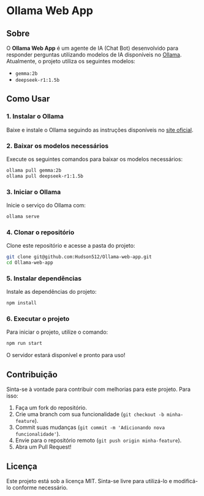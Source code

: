 # Ollama Web App

## Sobre
O **Ollama Web App** é um agente de IA (Chat Bot) desenvolvido para responder perguntas utilizando modelos de IA disponíveis no [Ollama](https://ollama.com/). Atualmente, o projeto utiliza os seguintes modelos:
- `gemma:2b`
- `deepseek-r1:1.5b`

## Como Usar

### 1. Instalar o Ollama
Baixe e instale o Ollama seguindo as instruções disponíveis no [site oficial](https://ollama.com/).

### 2. Baixar os modelos necessários
Execute os seguintes comandos para baixar os modelos necessários:
```sh
ollama pull gemma:2b
ollama pull deepseek-r1:1.5b
```

### 3. Iniciar o Ollama
Inicie o serviço do Ollama com:
```sh
ollama serve
```

### 4. Clonar o repositório
Clone este repositório e acesse a pasta do projeto:
```sh
git clone git@github.com:Hudson512/Ollama-web-app.git
cd Ollama-web-app
```

### 5. Instalar dependências
Instale as dependências do projeto:
```sh
npm install
```

### 6. Executar o projeto
Para iniciar o projeto, utilize o comando:
```sh
npm run start
```

O servidor estará disponível e pronto para uso!

## Contribuição
Sinta-se à vontade para contribuir com melhorias para este projeto. Para isso:
1. Faça um fork do repositório.
2. Crie uma branch com sua funcionalidade (`git checkout -b minha-feature`).
3. Commit suas mudanças (`git commit -m 'Adicionando nova funcionalidade'`).
4. Envie para o repositório remoto (`git push origin minha-feature`).
5. Abra um Pull Request!

## Licença
Este projeto está sob a licença MIT. Sinta-se livre para utilizá-lo e modificá-lo conforme necessário.

